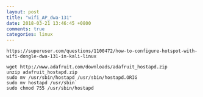```yaml
---
layout: post
title: "wifi_AP_dwa-131"
date: 2018-03-21 13:46:45 +0800
comments: true
categories: linux
---
```

`https://superuser.com/questions/1100472/how-to-configure-hotspot-with-wifi-dongle-dwa-131-in-kali-linux`

``` 
wget http://www.adafruit.com/downloads/adafruit_hostapd.zip
unzip adafruit_hostapd.zip
sudo mv /usr/sbin/hostapd /usr/sbin/hostapd.ORIG
sudo mv hostapd /usr/sbin` 
sudo chmod 755 /usr/sbin/hostapd
```